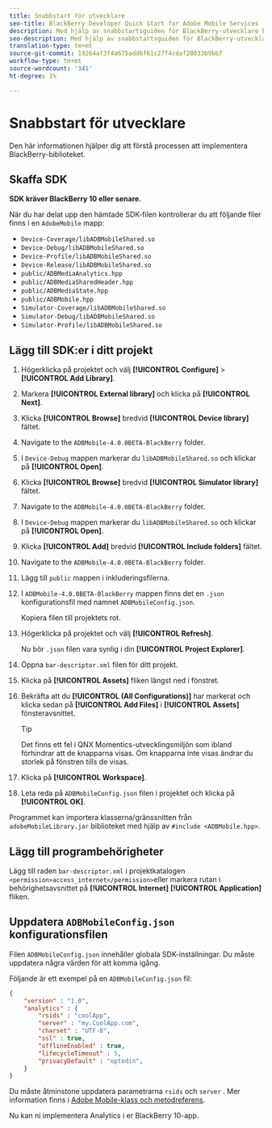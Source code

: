 ```yaml
---
title: Snabbstart för utvecklare
seo-title: BlackBerry Developer Quick Start for Adobe Mobile Services
description: Med hjälp av snabbstartsguiden för BlackBerry-utvecklare kan du förstå hur du implementerar BlackBerry-biblioteket för Adobe Mobile Services.
seo-description: Med hjälp av snabbstartsguiden för BlackBerry-utvecklare kan du förstå hur du implementerar BlackBerry-biblioteket för Adobe Mobile Services.
translation-type: tm+mt
source-git-commit: 19264af3f4a675add6f61c27f4cdaf20033b9bb7
workflow-type: tm+mt
source-wordcount: '341'
ht-degree: 1%

---
```



# Snabbstart för utvecklare

Den här informationen hjälper dig att förstå processen att implementera BlackBerry-biblioteket.

## Skaffa SDK

**SDK kräver BlackBerry 10 eller senare.**

När du har delat upp den hämtade SDK-filen kontrollerar du att följande filer finns i en `AdobeMobile` mapp:

* `Device-Coverage/libADBMobileShared.so`
* `Device-Debug/libADBMobileShared.so`
* `Device-Profile/libADBMobileShared.so`
* `Device-Release/libADBMobileShared.so`
* `public/ADBMediaAnalytics.hpp`
* `public/ADBMediaSharedHeader.hpp`
* `public/ADBMediaState.hpp`
* `public/ADBMobile.hpp`
* `Simulator-Coverage/libADBMobileShared.so`
* `Simulator-Debug/libADBMobileShared.so`
* `Simulator-Profile/libADBMobileShared.so`

## Lägg till SDK:er i ditt projekt

1. Högerklicka på projektet och välj **[!UICONTROL Configure]** > **[!UICONTROL Add Library]**.
1. Markera **[!UICONTROL External library]** och klicka på **[!UICONTROL Next]**.
1. Klicka **[!UICONTROL Browse]** bredvid **[!UICONTROL Device library]** fältet.
1. Navigate to the `ADBMobile-4.0.0BETA-BlackBerry` folder.
1. I `Device-Debug` mappen markerar du `libADBMobileShared.so` och klickar på **[!UICONTROL Open]**.
1. Klicka **[!UICONTROL Browse]** bredvid **[!UICONTROL Simulator library]** fältet.
1. Navigate to the `ADBMobile-4.0.0BETA-BlackBerry` folder.
1. I `Device-Debug` mappen markerar du `libADBMobileShared.so` och klickar på **[!UICONTROL Open]**.
1. Klicka **[!UICONTROL Add]** bredvid **[!UICONTROL Include folders]** fältet.
1. Navigate to the `ADBMobile-4.0.0BETA-BlackBerry` folder.
1. Lägg till `public` mappen i inkluderingsfilerna.
1. I `ADBMobile-4.0.0BETA-BlackBerry` mappen finns det en `.json` konfigurationsfil med namnet `ADBMobileConfig.json`.

   Kopiera filen till projektets rot.
1. Högerklicka på projektet och välj **[!UICONTROL Refresh]**.

   Nu bör `.json` filen vara synlig i din **[!UICONTROL Project Explorer]**.
1. Öppna `bar-descriptor.xml` filen för ditt projekt.
1. Klicka på **[!UICONTROL Assets]** fliken längst ned i fönstret.
1. Bekräfta att du **[!UICONTROL (All Configurations)]** har markerat och klicka sedan på **[!UICONTROL Add Files]** i **[!UICONTROL Assets]** fönsteravsnittet.
   >[!TIP]
   >
   >Det finns ett fel i QNX Momentics-utvecklingsmiljön som ibland förhindrar att de knapparna visas. Om knapparna inte visas ändrar du storlek på fönstren tills de visas.

1. Klicka på **[!UICONTROL Workspace]**.
1. Leta reda på `ADBMobileConfig.json` filen i projektet och klicka på **[!UICONTROL OK]**.

Programmet kan importera klasserna/gränssnitten från `adobeMobileLibrary.jar` biblioteket med hjälp av `#include <ADBMobile.hpp>`.

## Lägg till programbehörigheter

Lägg till raden `bar-descriptor.xml` i projektkatalogen `<permission>access_internet</permission>`eller markera rutan i behörighetsavsnittet på **[!UICONTROL Internet]** **[!UICONTROL Application]** fliken.

## Uppdatera `ADBMobileConfig.json` konfigurationsfilen

Filen `ADBMobileConfig.json` innehåller globala SDK-inställningar. Du måste uppdatera några värden för att komma igång.

Följande är ett exempel på en `ADBMobileConfig.json` fil:

```json
{
    "version" : "1.0",
    "analytics" : {
        "rsids" : "coolApp",
        "server" : "my.CoolApp.com",
        "charset" : "UTF-8",
        "ssl" : true,
        "offlineEnabled" : true,
        "lifecycleTimeout" : 5,
        "privacyDefault" : "optedin",
    }
}
```

Du måste åtminstone uppdatera parametrarna `rsids` och `server` . Mer information finns i [Adobe Mobile-klass och metodreferens](/help/blackberry/methods.md).

Nu kan ni implementera Analytics i er BlackBerry 10-app.

